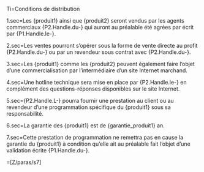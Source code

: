 Ti=Conditions de distribution

1.sec=Les {produit1} ainsi que {produit2} seront vendus par les agents commerciaux {P2.Handle.du-} qui auront au préalable été agrées par écrit par {P1.Handle.le-}. 

2.sec=Les ventes pourront s’opérer sous la forme de vente directe au profit {P2.Handle.du-} ou par un revendeur sous contrat avec {P2.Handle.du-}. 

3.sec=Les {produit1} comme les {produit2} peuvent également faire l’objet d’une commercialisation par l’intermédiaire d’un site Internet marchand.

4.sec=Une hotline technique sera mise en place par {P2.Handle.le-} en complément des questions-réponses disponibles sur le site Internet.

5.sec={P2.Handle.L-} pourra fournir une prestation au client ou au revendeur d’une programmation spécifique du {produit1} sous sa responsabilité. 

6.sec=La garantie des {produit1} est de {garantie_produit1} an.

7.sec=Cette prestation de programmation ne remettra pas en cause la garantie du {produit1} à condition qu’elle ait au préalable fait l’objet d’une validation écrite {P1.Handle.du-}. 

=[Z/paras/s7]